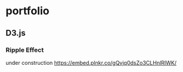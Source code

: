 # portfolio## D3.js### Ripple Effectunder constructionhttps://embed.plnkr.co/gQvjq0dsZo3CLHnlRIWK/